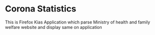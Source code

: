 # Corona Statistics
This is Firefox Kias Application which parse Ministry of health and family welfare website and display same on application
